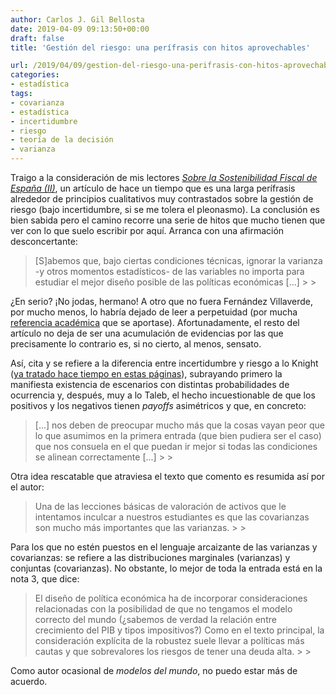 ```yaml
---
author: Carlos J. Gil Bellosta
date: 2019-04-09 09:13:50+00:00
draft: false
title: 'Gestión del riesgo: una perífrasis con hitos aprovechables'

url: /2019/04/09/gestion-del-riesgo-una-perifrasis-con-hitos-aprovechables/
categories:
- estadística
tags:
- covarianza
- estadística
- incertidumbre
- riesgo
- teoría de la decisión
- varianza
---
```





Traigo a la consideración de mis lectores [_Sobre la Sostenibilidad Fiscal de España (II)_](http://nadaesgratis.es/fernandez-villaverde/sobre-la-sostenibilidad-fiscal-de-espana-ii), un artículo de hace un tiempo que es una larga perífrasis alrededor de principios cualitativos muy contrastados sobre la gestión de riesgo (bajo incertidumbre, si se me tolera el pleonasmo). La conclusión es bien sabida pero el camino recorre una serie de hitos que mucho tienen que ver con lo que suelo escribir por aquí. Arranca con una afirmación desconcertante:







<blockquote>[S]abemos que, bajo ciertas condiciones técnicas, ignorar la varianza -y otros momentos estadísticos- de las variables no importa para estudiar el mejor diseño posible de las políticas económicas [...]
>
> </blockquote>







¿En serio? ¡No jodas, hermano! A otro que no fuera Fernández Villaverde, por mucho menos, lo habría dejado de leer a perpetuidad (por mucha [referencia académica](http://www.jstor.org/stable/1910260) que se aportase). Afortunadamente, el resto del artículo no deja de ser una acumulación de evidencias por las que precisamente lo contrario es, si no cierto, al menos, sensato.







Así, cita y se refiere a la diferencia entre incertidumbre y riesgo a lo Knight ([ya tratado hace tiempo en estas páginas](https://www.datanalytics.com/2011/03/11/riesgo-e-incertidumbre/)), subrayando primero la manifiesta existencia de escenarios con distintas probabilidades de ocurrencia y, después, muy a lo Taleb, el hecho incuestionable de que los positivos y los negativos tienen _payoffs_ asimétricos y que, en concreto:







<blockquote>[...] nos deben de preocupar mucho más que la cosas vayan peor que lo que asumimos en la primera entrada (que bien pudiera ser el caso) que nos consuela en el que puedan ir mejor si todas las condiciones se alinean correctamente [...]
>
> </blockquote>







Otra idea rescatable que atraviesa el texto que comento es resumida así por el autor:







<blockquote>Una de las lecciones básicas de valoración de activos que le intentamos inculcar a nuestros estudiantes es que las covarianzas son mucho más importantes que las varianzas.
>
> </blockquote>







Para los que no estén puestos en el  lenguaje arcaizante de las varianzas y covarianzas: se refiere a las distribuciones marginales (varianzas) y conjuntas (covarianzas). No obstante, lo mejor de toda la entrada está en la nota 3, que dice:







<blockquote>El diseño de política económica ha de incorporar consideraciones relacionadas con la posibilidad de que no tengamos el modelo correcto del mundo (¿sabemos de verdad la relación entre crecimiento del PIB y tipos impositivos?) Como en el texto principal, la consideración explícita de la robustez suele llevar a políticas más cautas y que sobrevalores los riesgos de tener una deuda alta.
>
> </blockquote>







Como autor ocasional de _modelos del mundo_, no puedo estar más de acuerdo.



